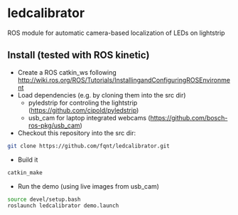 # ledcalibrator
ROS module for automatic camera-based localization of LEDs on lightstrip


## Install (tested with ROS kinetic)

* Create a ROS catkin_ws following http://wiki.ros.org/ROS/Tutorials/InstallingandConfiguringROSEnvironment
* Load dependencies (e.g. by cloning them into the src dir)
  * pyledstrip for controling the lightstrip (https://github.com/cipold/pyledstrip)
  * usb_cam for laptop integrated webcams (https://github.com/bosch-ros-pkg/usb_cam) 
* Checkout this repository into the src dir:
```bash
git clone https://github.com/fqnt/ledcalibrator.git
```
* Build it
```bash
catkin_make
```
* Run the demo (using live images from usb_cam)
```bash
source devel/setup.bash
roslaunch ledcalibrator demo.launch
```


